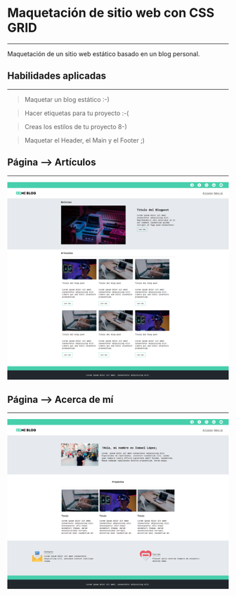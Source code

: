 # Maquetación de sitio web con CSS GRID
___
Maquetación de un sitio web estático basado en un blog personal.

## Habilidades aplicadas
___
> Maquetar un blog estático :-)

> Hacer etiquetas para tu proyecto :-(

> Creas los estilos de tu proyecto 8-)

> Maquetar el Header, el Main y el Footer ;)

## Página --> Artículos
___
![](wireframes/screenshot-articles.png)

## Página --> Acerca de mí
___
![](wireframes/screenshot-about-me.png)
